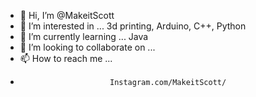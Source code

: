 - 👋 Hi, I’m @MakeitScott
- 👀 I’m interested in ... 3d printing, Arduino, C++, Python
- 🌱 I’m currently learning ... Java
- 💞️ I’m looking to collaborate on ...
- 📫 How to reach me ...  
-                         Instagram.com/MakeitScott/


<!---
MakeitScott/MakeitScott is a ✨ special ✨ repository because its `README.md` (this file) appears on your GitHub profile.
You can click the Preview link to take a look at your changes.
--->
